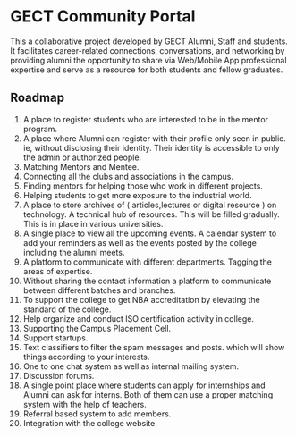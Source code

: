 # GECT Community Portal
This a collaborative project developed by GECT Alumni, Staff and students. It facilitates career-related connections, conversations, and networking by providing alumni the opportunity to share via Web/Mobile App  professional expertise and serve as a resource for both students and fellow graduates.

## Roadmap

1. A place to register students who are interested to be in the mentor program. <br/>
2. A place where Alumni can register with their profile only seen in public. ie, without disclosing their identity. Their identity is accessible to only the admin or authorized people. <br/>
3. Matching Mentors and Mentee. <br/>
4. Connecting all the clubs and associations in the campus. <br/>
5. Finding mentors for helping those who work in different projects. <br/>
6. Helping students to get more exposure to the industrial world. <br/>
7. A place to store archives of ( articles,lectures or digital resource ) on technology. A technical hub of resources. This will be filled gradually. This is in place in various universities.  <br/>
8. A single place to view all the upcoming events. A calendar system to add your reminders as well as the events posted by the college including the alumni meets.<br/> 
9. A platform to communicate with different departments. Tagging the areas of expertise. <br/>
10. Without sharing the contact information a platform to communicate between different batches and branches. <br/>
11. To support the college to get NBA accreditation by elevating the standard of the college.<br/> 
12. Help organize and conduct ISO certification activity in college. <br/>
13. Supporting the Campus Placement Cell. <br/>
14. Support startups. <br/>
15. Text classifiers to filter the spam messages and posts. which will show things according to your interests.<br/> 
16. One to one chat system as well as internal mailing system.<br/> 
17. Discussion forums. <br/>
18. A single point place where students can apply for internships and Alumni can ask for interns. Both of them can use a proper matching system with the help of teachers. <br/>
19. Referral based system to add members. <br/>
20. Integration with the college website. <br/>
